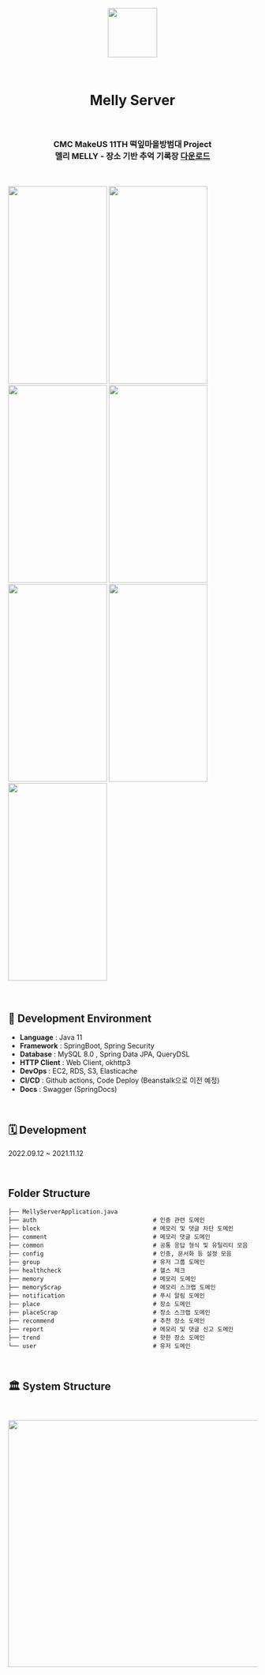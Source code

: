 <p align="center"><img src="https://user-images.githubusercontent.com/82302520/201555435-61b2b766-3b0b-4aa3-81c2-a185dccd5e2b.png"  width="100" height="100"></p>
<br>
<div align="center">
<h1>Melly Server</h1>

  <br>
<h3>CMC MakeUS 11TH 떡잎마을방범대 Project <br>
  멜리 MELLY - 장소 기반 추억 기록장 <a href=https://apps.apple.com/kr/app/%EB%A9%9C%EB%A6%AC-melly-%EC%9E%A5%EC%86%8C-%EA%B8%B0%EB%B0%98-%EC%B6%94%EC%96%B5-%EA%B8%B0%EB%A1%9D%EC%9E%A5/id6444202109>다운로드</a></h3>
</div>
<br>
<br>
<div text-align: center>
<img src="https://user-images.githubusercontent.com/82302520/201556888-178a06ed-6839-43da-8194-5f48739d059d.png"  width="200" height="400">
<img src="https://user-images.githubusercontent.com/82302520/201556895-0a567bee-c4c4-466f-8615-7a804545b848.png"  width="200" height="400">
<img src="https://user-images.githubusercontent.com/82302520/201556897-a05261d3-cd7e-436b-958e-eb8ecf38f3de.png"  width="200" height="400">
<img src="https://user-images.githubusercontent.com/82302520/201556901-cd4c2cc2-0bed-4aab-8e4e-6fffe591f1d1.png"  width="200" height="400">
<img src="https://user-images.githubusercontent.com/82302520/201556904-011e7f3f-2482-48b3-bd43-21220bc6d4bb.png" width="200" height="400">
<img src="https://user-images.githubusercontent.com/82302520/201556908-fec9b1ae-606a-4641-b24e-e02b912c7611.png"  width="200" height="400">
<img src="https://user-images.githubusercontent.com/82302520/201556911-7ba9767c-57c9-4180-935d-17dd6f22e391.png" width="200" height="400">
  </div>

<br>
<br>

## 📕 Development Environment
- <b>Language</b> :  Java 11
- <b>Framework</b> :  SpringBoot, Spring Security 
- <b>Database</b> : MySQL 8.0 , Spring Data JPA, QueryDSL
- <b>HTTP Client</b> : Web Client, okhttp3
- <b>DevOps</b> : EC2, RDS, S3, Elasticache
- <b>CI/CD</b> : Github actions, Code Deploy (Beanstalk으로 이전 예정)
- <b>Docs</b> : Swagger (SpringDocs)  

<br>

## 🗓 Development
2022.09.12 ~ 2021.11.12

<br>

## Folder Structure
```
├── MellyServerApplication.java
├── auth                                 # 인증 관련 도메인
├── block                                # 메모리 및 댓글 차단 도메인
├── comment                              # 메모리 댓글 도메인
├── common                               # 공통 응답 형식 및 유틸리티 모음
├── config                               # 인증, 문서화 등 설정 모음
├── group                                # 유저 그룹 도메인
├── healthcheck                          # 헬스 체크
├── memory                               # 메모리 도메인
├── memoryScrap                          # 메모리 스크랩 도메인
├── notification                         # 푸시 알림 도메인
├── place                                # 장소 도메인
├── placeScrap                           # 장소 스크랩 도메인
├── recommend                            # 추천 장소 도메인
├── report                               # 메모리 및 댓글 신고 도메인
├── trend                                # 핫한 장소 도메인
└── user                                 # 유저 도메인

```

<br>

## 🏛 System Structure

<br>

<p align="center">
<img src="https://user-images.githubusercontent.com/82302520/201564545-02f665c9-499a-4075-a9b3-a77e1bbe6ef3.png" width="800" height="500">
  </p>
